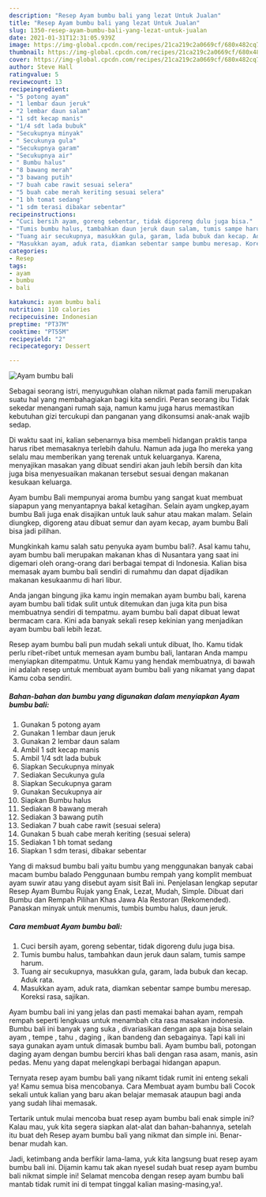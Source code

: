 ```yaml
---
description: "Resep Ayam bumbu bali yang lezat Untuk Jualan"
title: "Resep Ayam bumbu bali yang lezat Untuk Jualan"
slug: 1350-resep-ayam-bumbu-bali-yang-lezat-untuk-jualan
date: 2021-01-31T12:31:05.939Z
image: https://img-global.cpcdn.com/recipes/21ca219c2a0669cf/680x482cq70/ayam-bumbu-bali-foto-resep-utama.jpg
thumbnail: https://img-global.cpcdn.com/recipes/21ca219c2a0669cf/680x482cq70/ayam-bumbu-bali-foto-resep-utama.jpg
cover: https://img-global.cpcdn.com/recipes/21ca219c2a0669cf/680x482cq70/ayam-bumbu-bali-foto-resep-utama.jpg
author: Steve Hall
ratingvalue: 5
reviewcount: 13
recipeingredient:
- "5 potong ayam"
- "1 lembar daun jeruk"
- "2 lembar daun salam"
- "1 sdt kecap manis"
- "1/4 sdt lada bubuk"
- "Secukupnya minyak"
- " Secukunya gula"
- "Secukupnya garam"
- "Secukupnya air"
- " Bumbu halus"
- "8 bawang merah"
- "3 bawang putih"
- "7 buah cabe rawit sesuai selera"
- "5 buah cabe merah keriting sesuai selera"
- "1 bh tomat sedang"
- "1 sdm terasi dibakar sebentar"
recipeinstructions:
- "Cuci bersih ayam, goreng sebentar, tidak digoreng dulu juga bisa."
- "Tumis bumbu halus, tambahkan daun jeruk daun salam, tumis sampe harum."
- "Tuang air secukupnya, masukkan gula, garam, lada bubuk dan kecap. Aduk rata."
- "Masukkan ayam, aduk rata, diamkan sebentar sampe bumbu meresap. Koreksi rasa, sajikan."
categories:
- Resep
tags:
- ayam
- bumbu
- bali

katakunci: ayam bumbu bali 
nutrition: 110 calories
recipecuisine: Indonesian
preptime: "PT37M"
cooktime: "PT55M"
recipeyield: "2"
recipecategory: Dessert

---
```



![Ayam bumbu bali](https://img-global.cpcdn.com/recipes/21ca219c2a0669cf/680x482cq70/ayam-bumbu-bali-foto-resep-utama.jpg)

Sebagai seorang istri, menyuguhkan olahan nikmat pada famili merupakan suatu hal yang membahagiakan bagi kita sendiri. Peran seorang ibu Tidak sekedar menangani rumah saja, namun kamu juga harus memastikan kebutuhan gizi tercukupi dan panganan yang dikonsumsi anak-anak wajib sedap.

Di waktu  saat ini, kalian sebenarnya bisa membeli hidangan praktis tanpa harus ribet memasaknya terlebih dahulu. Namun ada juga lho mereka yang selalu mau memberikan yang terenak untuk keluarganya. Karena, menyajikan masakan yang dibuat sendiri akan jauh lebih bersih dan kita juga bisa menyesuaikan makanan tersebut sesuai dengan makanan kesukaan keluarga. 

Ayam bumbu Bali mempunyai aroma bumbu yang sangat kuat membuat siapapun yang menyantapnya bakal ketagihan. Selain ayam ungkep,ayam bumbu Bali juga enak disajikan untuk lauk sahur atau makan malam. Selain diungkep, digoreng atau dibuat semur dan ayam kecap, ayam bumbu Bali bisa jadi pilihan.

Mungkinkah kamu salah satu penyuka ayam bumbu bali?. Asal kamu tahu, ayam bumbu bali merupakan makanan khas di Nusantara yang saat ini digemari oleh orang-orang dari berbagai tempat di Indonesia. Kalian bisa memasak ayam bumbu bali sendiri di rumahmu dan dapat dijadikan makanan kesukaanmu di hari libur.

Anda jangan bingung jika kamu ingin memakan ayam bumbu bali, karena ayam bumbu bali tidak sulit untuk ditemukan dan juga kita pun bisa membuatnya sendiri di tempatmu. ayam bumbu bali dapat dibuat lewat bermacam cara. Kini ada banyak sekali resep kekinian yang menjadikan ayam bumbu bali lebih lezat.

Resep ayam bumbu bali pun mudah sekali untuk dibuat, lho. Kamu tidak perlu ribet-ribet untuk memesan ayam bumbu bali, lantaran Anda mampu menyiapkan ditempatmu. Untuk Kamu yang hendak membuatnya, di bawah ini adalah resep untuk membuat ayam bumbu bali yang nikamat yang dapat Kamu coba sendiri.

<!--inarticleads1-->

##### Bahan-bahan dan bumbu yang digunakan dalam menyiapkan Ayam bumbu bali:

1. Gunakan 5 potong ayam
1. Gunakan 1 lembar daun jeruk
1. Gunakan 2 lembar daun salam
1. Ambil 1 sdt kecap manis
1. Ambil 1/4 sdt lada bubuk
1. Siapkan Secukupnya minyak
1. Sediakan  Secukunya gula
1. Siapkan Secukupnya garam
1. Gunakan Secukupnya air
1. Siapkan  Bumbu halus
1. Sediakan 8 bawang merah
1. Sediakan 3 bawang putih
1. Sediakan 7 buah cabe rawit (sesuai selera)
1. Gunakan 5 buah cabe merah keriting (sesuai selera)
1. Sediakan 1 bh tomat sedang
1. Siapkan 1 sdm terasi, dibakar sebentar


Yang di maksud bumbu bali yaitu bumbu yang menggunakan banyak cabai macam bumbu balado Penggunaan bumbu rempah yang komplit membuat ayam suwir atau yang disebut ayam sisit Bali ini. Penjelasan lengkap seputar Resep Ayam Bumbu Rujak yang Enak, Lezat, Mudah, Simple. Dibuat dari Bumbu dan Rempah Pilihan Khas Jawa Ala Restoran (Rekomended). Panaskan minyak untuk menumis, tumbis bumbu halus, daun jeruk. 

<!--inarticleads2-->

##### Cara membuat Ayam bumbu bali:

1. Cuci bersih ayam, goreng sebentar, tidak digoreng dulu juga bisa.
1. Tumis bumbu halus, tambahkan daun jeruk daun salam, tumis sampe harum.
1. Tuang air secukupnya, masukkan gula, garam, lada bubuk dan kecap. Aduk rata.
1. Masukkan ayam, aduk rata, diamkan sebentar sampe bumbu meresap. Koreksi rasa, sajikan.


Ayam bumbu bali ini yang jelas dan pasti memakai bahan ayam, rempah rempah seperti lengkuas untuk menambah cita rasa masakan indonesia. Bumbu bali ini banyak yang suka , divariasikan dengan apa saja bisa selain ayam , tempe , tahu , daging , ikan bandeng dan sebagainya. Tapi kali ini saya gunakan ayam untuk dimasak bumbu bali. Ayam bumbu bali, potongan daging ayam dengan bumbu berciri khas bali dengan rasa asam, manis, asin pedas. Menu yang dapat melengkapi berbagai hidangan apapun. 

Ternyata resep ayam bumbu bali yang nikamt tidak rumit ini enteng sekali ya! Kamu semua bisa mencobanya. Cara Membuat ayam bumbu bali Cocok sekali untuk kalian yang baru akan belajar memasak ataupun bagi anda yang sudah lihai memasak.

Tertarik untuk mulai mencoba buat resep ayam bumbu bali enak simple ini? Kalau mau, yuk kita segera siapkan alat-alat dan bahan-bahannya, setelah itu buat deh Resep ayam bumbu bali yang nikmat dan simple ini. Benar-benar mudah kan. 

Jadi, ketimbang anda berfikir lama-lama, yuk kita langsung buat resep ayam bumbu bali ini. Dijamin kamu tak akan nyesel sudah buat resep ayam bumbu bali nikmat simple ini! Selamat mencoba dengan resep ayam bumbu bali mantab tidak rumit ini di tempat tinggal kalian masing-masing,ya!.

